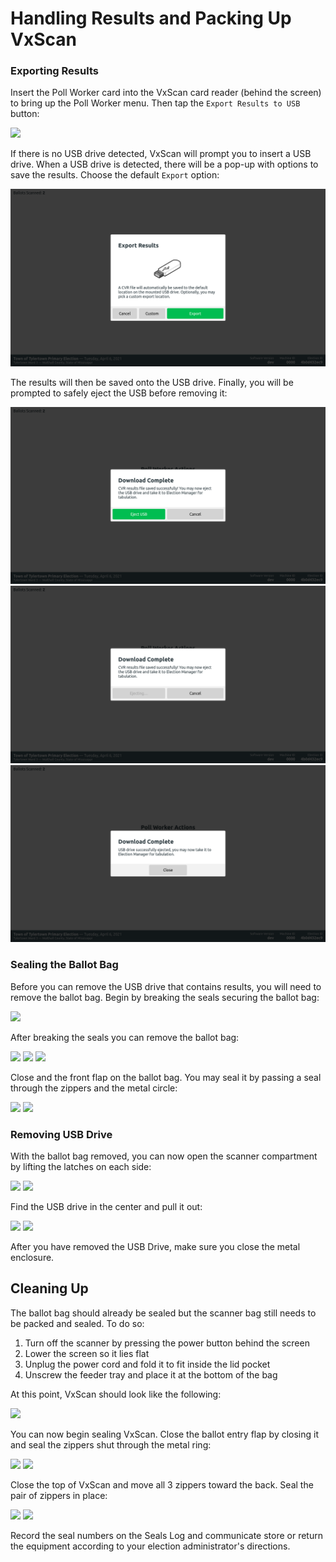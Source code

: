 # Handling Results and Packing Up VxScan

### Exporting Results

Insert the Poll Worker card into the VxScan card reader (behind the screen) to bring up the Poll Worker menu. Then tap the `Export Results to USB` button:

![](../../.gitbook/assets/export\_resluts\_pw\_vxs.jpg)

If there is no USB drive detected, VxScan will prompt you to insert a USB drive. When a USB drive is detected, there will be a pop-up with options to save the results. Choose the default `Export` option:

![](<../../.gitbook/assets/Screenshot from 2021-10-14 15-09-18.png>)

The results will then be saved onto the USB drive. Finally, you will be prompted to safely eject the USB before removing it:

![](<../../.gitbook/assets/Screenshot from 2021-10-14 15-09-26.png>) ![](<../../.gitbook/assets/Screenshot from 2021-10-14 15-09-29.png>) ![](<../../.gitbook/assets/Screenshot from 2021-10-14 15-09-43.png>)

### Sealing the Ballot Bag

Before you can remove the USB drive that contains results, you will need to remove the ballot bag. Begin by breaking the seals securing the ballot bag:

![](../../.gitbook/assets/IMG\_5073.jpg)

After breaking the seals you can remove the ballot bag:

![](<../../.gitbook/assets/IMG\_5081 (1).jpeg>) ![](<../../.gitbook/assets/IMG\_5082 (1).jpeg>) ![](<../../.gitbook/assets/IMG\_5083 (1).jpeg>)

Close and the front flap on the ballot bag. You may seal it by passing a seal through the zippers and the metal circle:

![](../../.gitbook/assets/IMG\_5086.jpeg) ![](../../.gitbook/assets/IMG\_5089.jpg)

### Removing USB Drive

With the ballot bag removed, you can now open the scanner compartment by lifting the latches on each side:

![](../../.gitbook/assets/IMG\_5096.jpeg) ![](../../.gitbook/assets/IMG\_5097.jpeg)

Find the USB drive in the center and pull it out:

![](../../.gitbook/assets/IMG\_5064.jpeg) ![](../../.gitbook/assets/IMG\_5072.jpeg)

After you have removed the USB Drive, make sure you close the metal enclosure.&#x20;

## Cleaning Up

The ballot bag should already be sealed but the scanner bag still needs to be packed and sealed. To do so:

1. Turn off the scanner by pressing the power button behind the screen
2. Lower the screen so it lies flat
3. Unplug the power cord and fold it to fit inside the lid pocket
4. Unscrew the feeder tray and place it at the bottom of the bag

At this point, VxScan should look like the following:

![](<../../.gitbook/assets/IMG\_5102 (2).jpeg>)

You can now begin sealing VxScan. Close the ballot entry flap by closing it and seal the zippers shut through the metal ring:

![](../../.gitbook/assets/IMG\_5103.jpeg) ![](../../.gitbook/assets/IMG\_5104.jpeg)

Close the top of VxScan and move all 3 zippers toward the back. Seal the pair of zippers in place:

![](../../.gitbook/assets/IMG\_5105.jpeg) ![](../../.gitbook/assets/IMG\_5106.jpeg)

Record the seal numbers on the Seals Log and communicate store or return the equipment according to your election administrator's directions.
